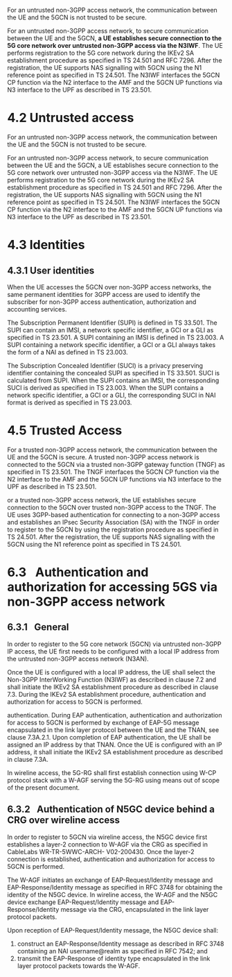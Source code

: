 For an untrusted non-3GPP access network, the communication between the UE and the 5GCN is not trusted to be secure.

For an untrusted non-3GPP access network, to secure communication between the UE and the 5GCN, **a UE establishes secure connection to the 5G core network over untrusted non-3GPP access via the N3IWF**. The UE performs registration to the 5G core network during the IKEv2 SA establishment procedure as specified in TS 24.501 and RFC 7296. After the registration, the UE supports NAS signalling with 5GCN using the N1 reference point as specified in TS 24.501. The N3IWF interfaces the 5GCN CP function via the N2 interface to the AMF and the 5GCN UP functions via N3 interface to the UPF as described in TS 23.501.
# 4.2 Untrusted access
For an untrusted non-3GPP access network, the communication between the UE and the 5GCN is not trusted to be secure.

For an untrusted non-3GPP access network, to secure communication between the UE and the 5GCN, a UE establishes secure connection to the 5G core network over untrusted non-3GPP access via the N3IWF. The UE performs registration to the 5G core network during the IKEv2 SA establishment procedure as specified in TS 24.501 and RFC 7296. After the registration, the UE supports NAS signalling with 5GCN using the N1 reference point as specified in TS 24.501. The N3IWF interfaces the 5GCN CP function via the N2 interface to the AMF and the 5GCN UP functions via N3 interface to the UPF as described in TS 23.501.
# 4.3 Identities
## 4.3.1 User identities
When the UE accesses the 5GCN over non-3GPP access networks, the same permanent identities for 3GPP access are used to identify the subscriber for non-3GPP access authentication, authorization and accounting services.

The Subscription Permanent Identifier (SUPI) is defined in TS 33.501. The SUPI can contain an IMSI, a network specific identifier, a GCI or a GLI as specified in TS 23.501. A SUPI containing an IMSI is defined in TS 23.003. A SUPI containing a network specific identifier, a GCI or a GLI always takes the form of a NAI as defined in TS 23.003.

The Subscription Concealed Identifier (SUCI) is a privacy preserving identifier containing the concealed SUPI as specified in TS 33.501. SUCI is calculated from SUPI. When the SUPI contains an IMSI, the corresponding SUCI is derived as specified in TS 23.003. When the SUPI contains a network specific identifier, a GCI or a GLI, the corresponding SUCI in NAI format is derived as specified in TS 23.003.
# 4.5 Trusted Access
For a trusted non-3GPP access network, the communication between the UE and the 5GCN is secure. A trusted non-3GPP access network is connected to the 5GCN via a trusted non-3GPP gateway function (TNGF) as specified in TS 23.501. The TNGF interfaces the 5GCN CP function via the N2 interface to the AMF and the 5GCN UP functions via N3 interface to the UPF as described in TS 23.501.

or a trusted non-3GPP access network, the UE establishes secure connection to the 5GCN over trusted non-3GPP access to the TNGF. The UE uses 3GPP-based authentication for connecting to a non-3GPP access and establishes an IPsec Security Association (SA) with the TNGF in order to register to the 5GCN by using the registration procedure as specified in TS 24.501. After the registration, the UE supports NAS signalling with the 5GCN using the N1 reference point as specified in TS 24.501.
# 6.3  Authentication and authorization for accessing 5GS via non-3GPP access network
## 6.3.1  General
In order to register to the 5G core network (5GCN) via untrusted non-3GPP IP access, the UE first needs to be configured with a local IP address from the untrusted non-3GPP access network (N3AN).

Once the UE is configured with a local IP address, the UE shall select the Non-3GPP InterWorking Function (N3IWF) as described in clause 7.2 and shall initiate the IKEv2 SA establishment procedure as described in clause 7.3. During the IKEv2 SA establishment procedure, authentication and authorization for access to 5GCN is performed.

authentication. During EAP authentication, authentication and authorization for access to 5GCN is performed by exchange of EAP-5G message encapsulated in the link layer protocol between the UE and the TNAN, see clause 7.3A.2.1. Upon completion of EAP authentication, the UE shall be assigned an IP address by that TNAN. Once the UE is configured with an IP address, it shall initiate the IKEv2 SA establishment procedure as described in clause 7.3A.

In wireline access, the 5G-RG shall first establish connection using W-CP protocol stack with a W-AGF serving the 5G-RG using means out of scope of the present document.
## 6.3.2  Authentication of N5GC device behind a CRG over wireline access
In order to register to 5GCN via wireline access, the N5GC device first establishes a layer-2 connection to W-AGF via the CRG as specified in CableLabs WR-TR-5WWC-ARCH- V02-200430. Once the layer-2 connection is established, authentication and authorization for access to 5GCN is performed.

The W-AGF initiates an exchange of EAP-Request/Identity message and EAP-Response/Identity message as specified in RFC 3748 for obtaining the identity of the N5GC device. In wireline access, the W-AGF and the N5GC device exchange EAP-Request/Identity message and EAP-Response/Identity message via the CRG, encapsulated in the link layer protocol packets.

Upon reception of EAP-Request/Identity message, the N5GC device shall:
1. construct an EAP-Response/Identity message as described in RFC 3748 containing an NAI username@realm as specified in RFC 7542; and
2. transmit the EAP-Response of identity type encapsulated in the link layer protocol packets towards the W-AGF.